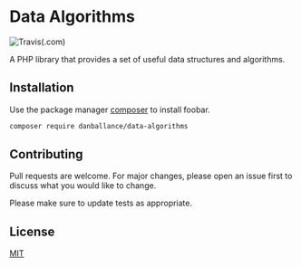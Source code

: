 # Data Algorithms

![Travis(.com)](https://travis-ci.com/danballance/data-algorithms.svg?branch=master)

A PHP library that provides a set of useful data structures and algorithms.

## Installation

Use the package manager [composer](https://getcomposer.org/) to install foobar.

```bash
composer require danballance/data-algorithms
```

## Contributing
Pull requests are welcome. For major changes, please open an issue first to discuss what you would like to change.

Please make sure to update tests as appropriate.

## License
[MIT](https://choosealicense.com/licenses/mit/)